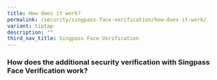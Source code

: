 ```yaml
---
title: How does it work?
permalink: /security/singpass-face-verification/how-does-it-work/
variant: tiptap
description: ""
third_nav_title: Singpass Face Verification
---
```

<h3>How does the additional security verification with Singpass Face Verification work?</h3>
<p></p>